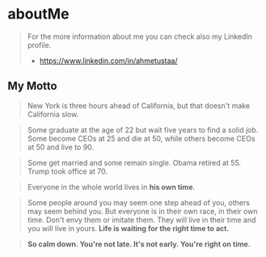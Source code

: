 # aboutMe

> For the more information about me you can check also my LinkedIn profile.
> * https://www.linkedin.com/in/ahmetustaa/


## My Motto

> New York is three hours ahead of California, but that doesn't make California slow.

> Some graduate at the age of 22 but wait five years to find a solid job. Some become CEOs at 25 and die at 50, while others become CEOs at 50 and live to 90.

> Some get married and some remain single. Obama retired at 55. Trump took office at 70.

> Everyone in the whole world lives in **his own time**.

> Some people around you may seem one step ahead of you, others may seem behind you. But everyone is in their own race, in their own time. Don't envy them or imitate them. They will live in their time and you will live in yours. **Life is waiting for the right time to act.**

> **So calm down. You're not late. It's not early. You're right on time.**
